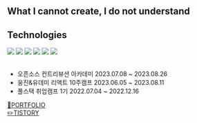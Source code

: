  <div align = center>
      

</div>
 
 
<div>

<h2>What I cannot create, I do not understand</h2>
</div>


<div>
 <h2>Technologies</h2>
</div>


<div> 
<img src="https://img.shields.io/badge/JavaScript-F7DF1E?style=flat&logo=javascript&logoColor=000000"/>
<img src="https://img.shields.io/badge/TypeScript-blue?style=flat&logo=TypeScript&logoColor=000000"/>
<img src="https://img.shields.io/badge/React.js-skyblue?style=flat&logo=react&logoColor=000000"/>
<img src="https://img.shields.io/badge/HTML5-E34F26?style=flat&logo=HTML5&logoColor=#F08080"/>
 <img src="https://img.shields.io/badge/CSS3-1572B6?style=flat&logo=CSS3&logoColor=#0000FF"/>
<img src="https://img.shields.io/badge/Vue.js-4FC08D?style=flat&logo=vue.js&logoColor=000000"/>
</div>

<br>
<div>
 <ul>
  <li>오픈소스 컨트리뷰션 아카데미 2023.07.08 ~ 2023.08.26</li>
  <li>웅진&유데미 리액트 10주캠프 2023.06.05 ~ 2023.08.11</li>
  <li>풀스택 취업캠프 1기 2022.07.04 ~ 2022.12.16</li>
 </ul>
</div>

[🌱PORTFOLIO](https://www.notion.so/hobin49/86019006c5044449a2cf93e236b693a7)<br>
[✏️TISTORY](https://hobin49.tistory.com/)


